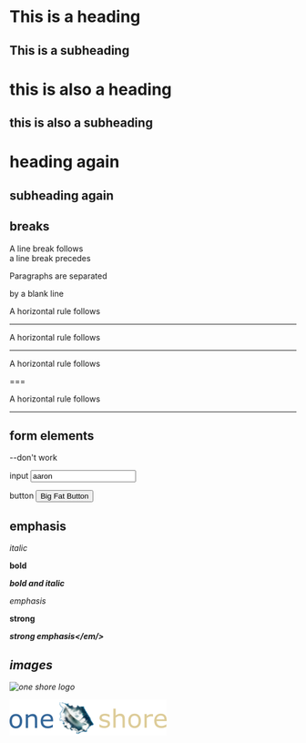<h1> This is a heading </h1>
<h2> This is a subheading </h2>

this is also a heading
======================

this is also a subheading
-------------------------

# heading again
## subheading again

breaks
------

A line break follows<br/>a line break precedes


Paragraphs are separated
<p/>
by a blank line


A horizontal rule follows
<hr/>

A horizontal rule follows

---

A horizontal rule follows

===

A horizontal rule follows
***

form elements
-------------
--don't work

input
<input name="username" value="aaron"/>

button
<button>Big Fat Button</button>


emphasis
--------
*italic*

**bold**

***bold and italic***

<em>emphasis</em>

<strong>strong</strong>

<strong><em>strong emphasis</em/></strong>


images
------

![one shore logo](https://www.one-shore.com/images/one-shore-logo.png)

![relative path](../images/one-shore-logo.png)


